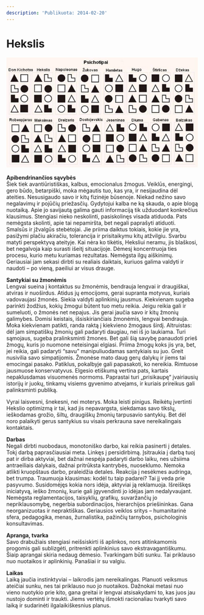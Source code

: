 ```yaml
---
description: 'Publikuota: 2014-02-20'
---
```


# Hekslis

![](../../.gitbook/assets/3ccded5edd51.jpg)

**Apibendrinančios sąvybės**  
Šiek tiek avantiūristiškas, kalbus, emocionalus žmogus. Veiklūs, energingi, gero būdo, betarpiški, moka mėgautis tuo, kas yra, ir nesijaudina dėl ateities. Nesusigaudo savo ir kitų fizinėje būsenoje. Niekad nežino savo negalavimų ir pojūčių priežasčių. Gydytojui kalba ne ką skauda, o apie blogą nuotaiką. Apie jo savijautą galima gauti informaciją tik užduodant konkrečius klausimus. Stengiasi nieko neskolinti, pasiskolinęs visada atiduoda. Pats nemėgsta skolinti, apie tai nepamiršta, bet negali paprašyti atiduoti. Smalsūs ir įžvalgūs stebėtojai. Jie priima daiktus tokiais, kokie jie yra, pasižymi plačiu akiračiu, tolerancija ir prisitaikymu kitų atžvilgiu. Svarbu matyti perspektyvą ateityje. Kai nėra ko tikėtis, Heksliui neramu, jis blaškosi, bet negalvoja kaip surasti išeitį situacijoje. Dėmesį koncentruoja ties procesu, kurio metu kuriamas rezultatas. Nemėgsta ilgų aiškinimų. Geriausiai jam sekasi dirbti su realiais daiktais, kuriuos galima valdyti ir naudoti – po vieną, paeiliui ar visus drauge.

**Santykiai su žmonėmis**  
Lengvai sueina į kontaktus su žmonėmis, bendrauja lengvai ir draugiškai, atviras ir nuoširdus. Atidus jų emocijoms, gerai supranta motyvus, kuriais vadovaujasi žmonės. Siekia valdyti aplinkinių jausmus. Kiekvienam sugeba parinkti žodžius, kokių žmogui būtent tuo metu reikia. Jeigu reikia gali ir sumeluoti, o žmonės net nepajus. Jis gerai jaučia savo ir kitų žmonių galimybes. Domisi keistais, išsiskiriančiais žmonėmis, lengvai bendrauja. Moka kiekvienam patikti, randa raktą į kiekvieno žmogaus širdį. Altruistas: dėl jam simpatiškų žmonių gali padaryti daugiau, nei iš jo laukiama. Turi sąmojaus, sugeba pralinksminti žmones. Bet gali šią savybę panaudoti prieš žmogų, kuris jo nuomone neteisingai elgiasi. Priima žmogų koks jis yra, bet, jei reikia, gali padaryti “savu” manipuliuodamas santykiais su juo. Greit nusivilia savo simpatijomis. Žmonėse mato daug gerų dalykų ir jiems tai emocingai pasako. Patiklus, pokalbyje gali papasakoti, ko nereikia. Rimtuose jausmuose konservatyvus. Elgesio etiškumą vertina pats, kartais nepaklusdamas visuomenės normoms. Paprastai turi „prisikaupę“ įvairiausių istorijų ir juokų, tinkamų visiems gyvenimo atvejams, ir kuriais prireikus gali palinksminti publiką.

Vyrai laisvesni, šnekesni, nei moterys. Moka leisti pinigus. Reikėtų įvertinti Hekslio optimizmą ir tai, kad jis nepavargsta, siekdamas savo tikslų, ieškodamas grožio, šiltų, draugiškų žmonių tarpusavio santykių. Bet dėl noro palaikyti gerus santykius su visais perkrauna save nereikalingais kontaktais.

**Darbas**  
Negali dirbti nuobodaus, monotoniško darbo, kai reikia pasinerti į detales. Tokį darbą paprasčiausiai meta. Linkęs į persidirbimą. Įsitraukia į darbą tuoj pat ir dirba aktyviai, bet dažnai nespėja padaryti darbo laiku, nes užsiima antraeiliais dalykais, dažnai pritrūksta kantrybės, nuoseklumo. Nemoka atlikti kruopštaus darbo, praleidžia detales. Reakcija į nesėkmes audringa, bet trumpa. Traumuoja klausimas: kodėl tu taip padarei? Tai jį veda prie pasyvumo. Susidomėjęs kokia nors idėja, aktyviai ją reklamuoja. Išreiškęs iniciatyvą, ieško žmonių, kurie gali įgyvendinti jo idėjas jam nedalyvaujant. Nemėgsta reglamentacijos, taisyklių, grafikų, suvaržančių jo nepriklausomybę, negerbia subordinacijos, hierarchijos priešininkas. Gana neorganizuotas ir nepraktiškas. Geriausios veiklos sritys – humanitarinė sfera, pedagogika, menas, žurnalistika, pažinčių tarnybos, psichologinis konsultavimas.

**Apranga, tvarka**  
Savo drabužiais stengiasi neišsiskirti iš aplinkos, nors atitinkamomis progomis gali sublizgėti, pritrenkti aplinkinius savo ekstravagantiškumu. Šiaip aprangai skiria nedaug dėmesio. Tvarkingam būti sunku. Tai priklauso nuo nuotaikos ir aplinkinių. Panašiai ir su valgiu.

**Laikas**  
Laiką jaučia instinktyviai – laikrodis jam nereikalingas. Planuoti veiksmus ateičiai sunku, nes tai priklauso nuo jo nuotaikos. Dažnokai metasi nuo vieno nuotykio prie kito, gana greitai ir lengvai atsisakydami to, kas juos jau nustojo dominti ir traukti. Jiems vertėtų išmokti racionaliau tvarkyti savo laiką ir sudarinėti ilgalaikiškesnius planus.

